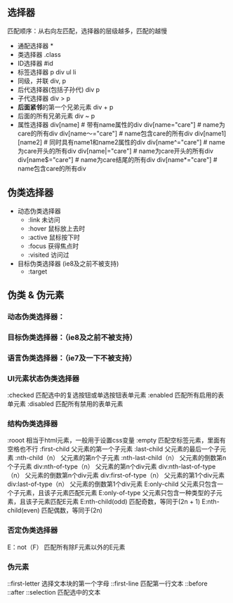 ## 选择器
匹配顺序：从右向左匹配，选择器的层级越多，匹配的越慢
- 通配选择器
  *
- 类选择器
  .class
- ID选择器
  #id
- 标签选择器
  p div ul li
- 同级，并联
  div, p
- 后代选择器(包括子孙代)
  div p
- 子代选择器
  div > p
- **后面紧邻**的第一个兄弟元素
  div + p
- 后面的所有兄弟元素
  div ~ p
- 属性选择器
  div[name]  # 带有name属性的div
  div[name="care"]  # name为care的所有div
  div[name～="care"]  # name包含care的所有div
  div[name1][name2]  # 同时具有name1和name2属性的div
  div[name^="care"]  # name为care开头的所有div
  div[name|="care"]  # name为care开头的所有div
  div[name$="care"]  # name为care结尾的所有div
  div[name*="care"]  # name包含care的所有div

## 伪类选择器
- 动态伪类选择器
	- :link 未访问
	- :hover 鼠标放上去时
	- :active 鼠标按下时
	- :focus 获得焦点时
	- :visited 访问过
- 目标伪类选择器 (ie8及之前不被支持)
	- :target


## 伪类 & 伪元素
### 动态伪类选择器：
### 目标伪类选择器：（ie8及之前不被支持）
### 语言伪类选择器：（ie7及一下不被支持）
<html lang="en-US">

### UI元素状态伪类选择器
:checked   匹配选中的复选按钮或单选按钮表单元素
:enabled   匹配所有启用的表单元素
:disabled  匹配所有禁用的表单元素
### 结构伪类选择器
:rooot  相当于html元素，一般用于设置css变量
:empty  匹配空标签元素，里面有空格也不行
:first-child  父元素的第一个子元素
:last-child   父元素的最后一个子元素
:nth-child（n）  父元素的第n个子元素
:nth-last-child（n）  父元素的倒数第n个子元素
div:nth-of-type（n）  父元素的第n个div元素
div:nth-last-of-type（n）  父元素的倒数第n个div元素
div:first-of-type（n）  父元素的第1个div元素
div:last-of-type（n）  父元素的倒数第1个div元素
E:only-child   父元素只包含一个子元素，且该子元素匹配E元素
E:only-of-type  父元素只包含一种类型的子元素，且该子元素匹配E元素
E:nth-child(odd)  匹配奇数，等同于(2n + 1)
E:nth-child(even)  匹配偶数，等同于(2n)
### 否定伪类选择器
E：not（F）  匹配所有除F元素以外的E元素
### 伪元素
::first-letter  选择文本块的第一个字母
::first-line  匹配第一行文本
::before  
::after
::selection  匹配选中的文本